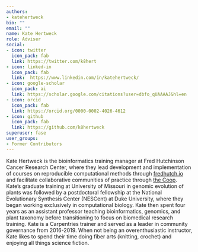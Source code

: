 ```yaml
---
authors:
- katehertweck
bio: ""
email: ""
name: Kate Hertweck
role: Adviser
social:
- icon: twitter
  icon_pack: fab
  link: https://twitter.com/k8hert
- icon: linked-in
  icon_pack: fab
  link:  https://www.linkedin.com/in/katehertweck/
- icon: google-scholar
  icon_pack: ai
  link: https://scholar.google.com/citations?user=dbfo_qUAAAAJ&hl=en
- icon: orcid
  icon_pack: fab
  link: https://orcid.org/0000-0002-4026-4612
- icon: github
  icon_pack: fab
  link: https://github.com/k8hertweck
superuser: fase
user_groups:
- Former Contributors
---
```


Kate Hertweck is the bioinformatics training manager at Fred Hutchinson Cancer Research Center, where they lead development and implementation of courses on reproducible computational methods through [fredhutch.io](http://www.fredhutch.io) and facilitate collaborative communities of practice through [the Coop](http://thecoop.fredhutch.org). Kate’s graduate training at University of Missouri in genomic evolution of plants was followed by a postdoctoral fellowship at the National Evolutionary Synthesis Center (NESCent) at Duke University, where they began working exclusively in computational biology. Kate then spent four years as an assistant professor teaching bioinformatics, genomics, and plant taxonomy before transitioning to focus on biomedical research training. Kate is a Carpentries trainer and served as a leader in community governance from 2016-2019. When not being an overenthusiastic instructor, Kate likes to spend their time doing fiber arts (knitting, crochet) and enjoying all things science fiction.
